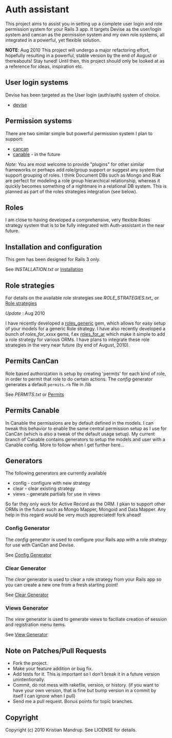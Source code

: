 # Auth assistant

This project aims to assist you in setting up a complete user login and role permission system for your Rails 3 app.
It targets Devise as the user/login system and cancan as the permission system and my own role systems, all integrated in a powerful, yet flexible solution.

__NOTE__: Aug 2010
This project will undergo a major refactoring effort, hopefully resulting in a powerful, stable version by the end of August or thereabouts!
Stay tuned! Until then, this project should only be looked at as a reference for ideas, inspiration etc.

## User login systems

Devise has been targeted as the User login (auth/auth) system of choice.

* [devise](http://github.com/plataformatec/devise) 

## Permission systems 

There are two similar simple but powerful permission system I plan to support:

* [cancan](http://github.com/ryanb/cancan)
* [canable](http://github.com/jnunemaker/canable) - in the future

_Note:_
You are most welcome to provide "plugins" for other similar frameworks or perhaps add role/group support or suggest any system that support grouping of roles.
I think Document DBs such as Mongo and Riak are perfect for modeling a role group hierarchical relationship, whereas it quickly becomes something of a nightmare in a relational DB system. This is planned as part of the roles strategies integration (see below).

## Roles

I am close to having developed a comprehensive, very flexible Roles strategy system that is to be fully integrated with Auth-assistant in the near future.

## Installation and configuration ##

This gem has been designed for Rails 3 only.

See _INSTALLATION.txt_ or [Installation](http://wiki.github.com/kristianmandrup/auth-assistant/installation)

## Role strategies ##

For details on the available role strategies see _ROLE_STRATEGIES.txt__ or [Role strategies](http://wiki.github.com/kristianmandrup/auth-assistant/role-strategies) 

_Update_ : Aug 2010

I have recently developed a [roles_generic](http://github.com/kristianmandrup/roles_generic) gem, which allows for easy setup of your models for a generic Role strategy.
I have also recently developed a bunch of *roles_for_xxxx* gems, f.ex [roles_for_ar](http://github.com/kristianmandrup/roles_for_ar) which make it simple to add a role strategy for various ORMs. I have plans to integrate these role strategies in the very near future (by end of August, 2010).

## Permits CanCan ##

Role based authorization is setup by creating 'permits' for each kind of role, in order to permit that role to do certain actions.
The *config* generator generates a default <code>permits.rb</code> file in /lib

See _PERMITS.txt_ or [Permits](http://wiki.github.com/kristianmandrup/auth-assistant/permits)

## Permits Canable ##

In Canable the permissions are by default defined in the models. I can tweak this behavior to enable the same central permission setup as I use for CanCan (which is also a tweak of the default usage setup). My current branch of Canable contains generators to setup the models and user with a Canable config. 
More to follow when I get further here...

## Generators ##

The following generators are currently available 

* config - configure with new strategy
* clear - clear existing strategy
* views - generate partials for use in views

So far they only work for Active Record as the ORM. I pkan to support other ORMs in the future such as Mongo Mapper, Mongoid and Data Mapper.
Any help in this regard would be very much appreciated! fork ahead!

### Config Generator ###

The *config* generator is used to configure your Rails app with a role strategy for use with CanCan and Devise.

See [Config Generator](http://wiki.github.com/kristianmandrup/auth-assistant/config-generator)

### Clear Generator ###

The *clear* generator is used to clear a role strategy from your Rails app so you can create a new one from a fresh starting point!

See [Clear Generator](http://wiki.github.com/kristianmandrup/auth-assistant/clear-generator)

### Views Generator ###

The *view* generator is used to generate views to faciliate creation of session and registration menu items.

See [View Generator](http://wiki.github.com/kristianmandrup/auth-assistant/view-generator)

## Note on Patches/Pull Requests ##
 
* Fork the project.
* Make your feature addition or bug fix.
* Add tests for it. This is important so I don't break it in a
  future version unintentionally.
* Commit, do not mess with rakefile, version, or history.
  (if you want to have your own version, that is fine but bump version in a commit by itself I can ignore when I pull)
* Send me a pull request. Bonus points for topic branches.

## Copyright ##

Copyright (c) 2010 Kristian Mandrup. See LICENSE for details.

